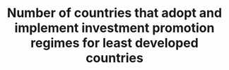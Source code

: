 ﻿---
title: 'Number  of  countries  that  adopt  and  implement  investment  promotion  regimes  for  least  developed  countries'
permalink: /17-5-1/
sdg_goal: 17
layout: indicator
indicator: 17.5.1
indicator_variable: null
graph: null
graph_title: null
graph_type_description: "\_\_SUSPECT  METADATA  —  for  FM"
graph_status_notes: 'Policy  Judgement'
variable_description: null
variable_notes: null
un_designated_tier: '3'
un_custodial_agency: UNCTAD
target_id: '17.5'
has_metadata: false
rationale_interpretation: 
goal_meta_link: 'http://unstats.un.org/sdgs/files/metadata-compilation/Metadata-Goal-17.pdf'
goal_meta_link_page: 11
indicator_name: 'Number  of  countries  that  adopt  and  implement  investment  promotion  regimes  for  least  developed  countries'
target: 'Adopt  and  implement  investment  promotion  regimes  for  least  developed  countries.'
indicator_definition: 
actual_indicator_available: null
actual_indicator_available_description: null
method_of_computation: ''
comments_and_limitations: null
periodicity: null
time_period: null
unit_of_measure: null
disaggregation_categories: null
disaggregation_geography: null
date_of_national_source_publication: null
date_metadata_updated: null
scheduled_update_by_national_source: null
scheduled_update_by_SDG_team: null
source_agency_staff_name: null
source_agency_staff_email: null
source_agency_survey_dataset: null
source_title: null
source_url: null
source_notes: null
international_and_national_references: null  

---
